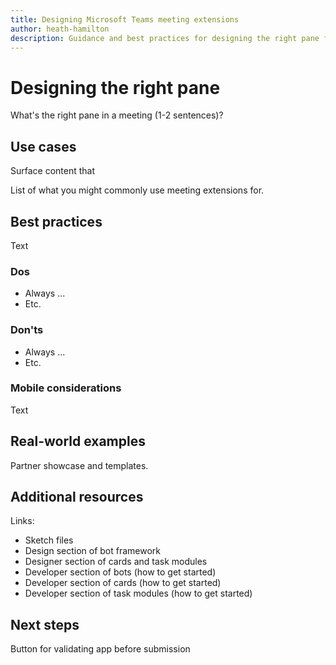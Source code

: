 ```yaml
---
title: Designing Microsoft Teams meeting extensions
author: heath-hamilton
description: Guidance and best practices for designing the right pane for Microsoft Teams meeting extensions.
---
```

# Designing the right pane

What's the right pane in a meeting (1-2 sentences)?

## Use cases

Surface content that 

List of what you might commonly use meeting extensions for.

## Best practices

Text

### Dos

* Always ...
* Etc.

### Don'ts

* Always ...
* Etc.

### Mobile considerations

Text

## Real-world examples

Partner showcase and templates.

## Additional resources

Links:

* Sketch files
* Design section of bot framework
* Designer section of cards and task modules
* Developer section of bots (how to get started)
* Developer section of cards (how to get started)
* Developer section of task modules (how to get started)

## Next steps

Button for validating app before submission
